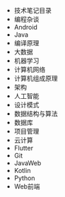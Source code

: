 - 技术笔记目录
- 编程杂谈
- Android
- Java
- 编译原理
- 大数据
- 机器学习
- 计算机网络
- 计算机组成原理
- 架构
- 人工智能
- 设计模式
- 数据结构与算法
- 数据库
- 项目管理
- 云计算
- Flutter
- Git
- JavaWeb
- Kotlin
- Python
- Web前端
